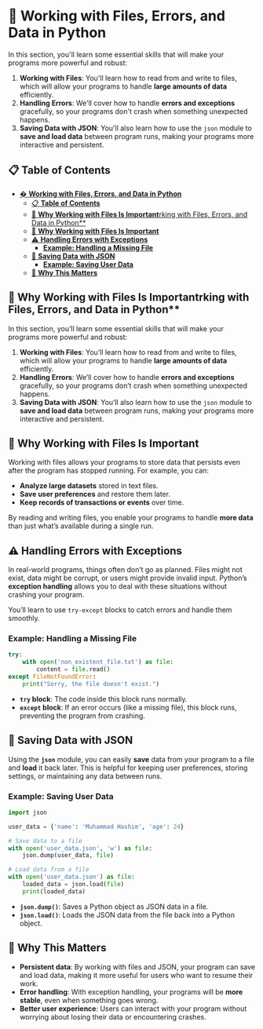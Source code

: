 # 📂 **Working with Files, Errors, and Data in Python**

In this section, you'll learn some essential skills that will make your programs more powerful and robust:

1. **Working with Files**: You'll learn how to read from and write to files, which will allow your programs to handle **large amounts of data** efficiently.
2. **Handling Errors**: We'll cover how to handle **errors and exceptions** gracefully, so your programs don't crash when something unexpected happens.
3. **Saving Data with JSON**: You'll also learn how to use the `json` module to **save and load data** between program runs, making your programs more interactive and persistent.

## 📋 **Table of Contents**

- [� **Working with Files, Errors, and Data in Python**](#-working-with-files-errors-and-data-in-python)
  - [📋 **Table of Contents**](#-table-of-contents)
  - [📄 **Why Working with Files Is Important**rking with Files, Errors, and Data in Python\*\*](#-why-working-with-files-is-importantrking-with-files-errors-and-data-in-python)
  - [📄 **Why Working with Files Is Important**](#-why-working-with-files-is-important)
  - [⚠️ **Handling Errors with Exceptions**](#️-handling-errors-with-exceptions)
    - [**Example: Handling a Missing File**](#example-handling-a-missing-file)
  - [💾 **Saving Data with JSON**](#-saving-data-with-json)
    - [**Example: Saving User Data**](#example-saving-user-data)
  - [🎯 **Why This Matters**](#-why-this-matters)

## 📄 **Why Working with Files Is Important**rking with Files, Errors, and Data in Python**

In this section, you’ll learn some essential skills that will make your programs more powerful and robust:

1. **Working with Files**: You’ll learn how to read from and write to files, which will allow your programs to handle **large amounts of data** efficiently.
2. **Handling Errors**: We’ll cover how to handle **errors and exceptions** gracefully, so your programs don’t crash when something unexpected happens.
3. **Saving Data with JSON**: You’ll also learn how to use the `json` module to **save and load data** between program runs, making your programs more interactive and persistent.

## 📄 **Why Working with Files Is Important**

Working with files allows your programs to store data that persists even after the program has stopped running. For example, you can:

- **Analyze large datasets** stored in text files.
- **Save user preferences** and restore them later.
- **Keep records of transactions or events** over time.

By reading and writing files, you enable your programs to handle **more data** than just what’s available during a single run.

## ⚠️ **Handling Errors with Exceptions**

In real-world programs, things often don’t go as planned. Files might not exist, data might be corrupt, or users might provide invalid input. Python’s **exception handling** allows you to deal with these situations without crashing your program.

You’ll learn to use `try-except` blocks to catch errors and handle them smoothly.

### **Example: Handling a Missing File**

```python
try:
    with open('non_existent_file.txt') as file:
        content = file.read()
except FileNotFoundError:
    print("Sorry, the file doesn't exist.")
```

- **`try` block**: The code inside this block runs normally.
- **`except` block**: If an error occurs (like a missing file), this block runs, preventing the program from crashing.

## 💾 **Saving Data with JSON**

Using the **`json`** module, you can easily **save** data from your program to a file and **load** it back later. This is helpful for keeping user preferences, storing settings, or maintaining any data between runs.

### **Example: Saving User Data**

```python
import json

user_data = {'name': 'Muhammad Hashim', 'age': 24}

# Save data to a file
with open('user_data.json', 'w') as file:
    json.dump(user_data, file)

# Load data from a file
with open('user_data.json') as file:
    loaded_data = json.load(file)
    print(loaded_data)
```

- **`json.dump()`**: Saves a Python object as JSON data in a file.
- **`json.load()`**: Loads the JSON data from the file back into a Python object.

## 🎯 **Why This Matters**

- **Persistent data**: By working with files and JSON, your program can save and load data, making it more useful for users who want to resume their work.
- **Error handling**: With exception handling, your programs will be **more stable**, even when something goes wrong.
- **Better user experience**: Users can interact with your program without worrying about losing their data or encountering crashes.
